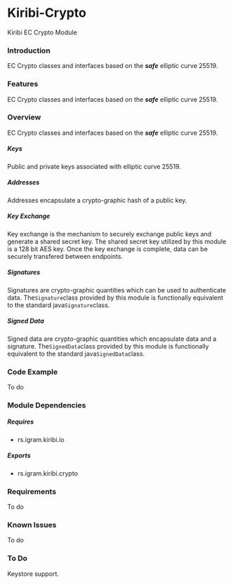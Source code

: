 # Kiribi-Crypto
Kiribi EC Crypto Module

### Introduction
EC Crypto classes and interfaces based on
the ***safe*** elliptic curve 25519.

### Features
EC Crypto classes and interfaces based on
the ***safe*** elliptic curve 25519.

### Overview
EC Crypto classes and interfaces based on
the ***safe*** elliptic curve 25519.

##### Keys
Public and private keys associated with elliptic curve 25519.

##### Addresses
Addresses encapsulate a crypto-graphic hash of a public key.

##### Key Exchange
Key exchange is the mechanism to securely exchange public keys and generate a shared secret key. The shared secret key utilized by this module is a 128 bit AES key. Once the key exchange is complete, data can be securely transfered between endpoints.

##### Signatures
Signatures are crypto-graphic quantities which can be used to authenticate data. The``Signature``class provided by this module is functionally equivalent to the standard java``Signature``class.

##### Signed Data
Signed data are crypto-graphic quantities which encapsulate data and a signature. The``SignedData``class provided by this module is functionally equivalent to the standard java``SignedData``class.

### Code Example
To do

### Module Dependencies
##### Requires
* rs.igram.kiribi.io

##### Exports
* rs.igram.kiribi.crypto

### Requirements
To do

### Known Issues
To do

### To Do
Keystore support.
